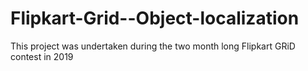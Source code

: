 # Flipkart-Grid--Object-localization
This project was undertaken during the two month long Flipkart GRiD contest in 2019
